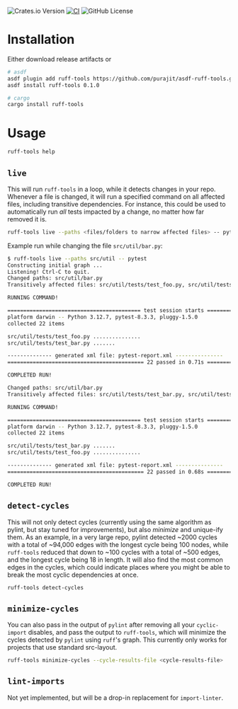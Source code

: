 ![Crates.io Version](https://img.shields.io/crates/v/ruff-tools)
[![CI](https://github.com/purajit/ruff-tools/actions/workflows/ci.yaml/badge.svg)](https://github.com/purajit/ruff-tools/actions/workflows/ci.yaml)
![GitHub License](https://img.shields.io/github/license/purajit/ruff-tools)

# Installation
Either download release artifacts or

``` sh
# asdf
asdf plugin add ruff-tools https://github.com/purajit/asdf-ruff-tools.git
asdf install ruff-tools 0.1.0

# cargo
cargo install ruff-tools
```

# Usage

``` sh
ruff-tools help
```

## `live`
This will run `ruff-tools` in a loop, while it detects changes in your repo. Whenever
a file is changed, it will run a specified command on all affected files, including
transitive dependencies. For instance, this could be used to automatically run _all_
tests impacted by a change, no matter how far removed it is.

``` sh
ruff-tools live --paths <files/folders to narrow affected files> -- pytest
```

Example run while changing the file `src/util/bar.py`:

``` sh
$ ruff-tools live --paths src/util -- pytest
Constructing initial graph ...
Listening! Ctrl-C to quit.
Changed paths: src/util/bar.py
Transitively affected files: src/util/tests/test_foo.py, src/util/tests/test_bar.py, src/util/baz.py, src/util/bar.py

RUNNING COMMAND!

========================================== test session starts ===========================================
platform darwin -- Python 3.12.7, pytest-8.3.3, pluggy-1.5.0
collected 22 items

src/util/tests/test_foo.py ...............
src/util/tests/test_bar.py .......

-------------- generated xml file: pytest-report.xml ---------------
=========================================== 22 passed in 0.71s ===========================================

COMPLETED RUN!

Changed paths: src/util/bar.py
Transitively affected files: src/util/tests/test_bar.py, src/util/tests/test_foo.py, src/util/bar.py, src/util/foo.py

RUNNING COMMAND!

========================================== test session starts ===========================================
platform darwin -- Python 3.12.7, pytest-8.3.3, pluggy-1.5.0
collected 22 items

src/util/tests/test_bar.py .......
src/util/tests/test_foo.py ...............

-------------- generated xml file: pytest-report.xml ---------------
=========================================== 22 passed in 0.68s ===========================================

COMPLETED RUN!
```

## `detect-cycles`
This will not only detect cycles (currently using the same algorithm as pylint,
but stay tuned for improvements), but also _minimize_ and unique-ify them. As an
example, in a very large repo, pylint detected ~2000 cycles with a total of ~94,000
edges with the longest cycle being 100 nodes, while `ruff-tools` reduced that down
to ~100 cycles with a total of ~500 edges, and the longest cycle being 18 in length.
It will also find the most common edges in the cycles, which could indicate places
where you might be able to break the most cyclic dependencies at once.

``` sh
ruff-tools detect-cycles
```

## `minimize-cycles`
You can also pass in the output of `pylint` after removing all your `cyclic-import`
disables, and pass the output to `ruff-tools`, which will minimize the cycles detected
by `pylint` using `ruff`'s graph. This currently only works for projects that use
standard src-layout.

``` sh
ruff-tools minimize-cycles --cycle-results-file <cycle-results-file>
```

## `lint-imports`
Not yet implemented, but will be a drop-in replacement for `import-linter`.
